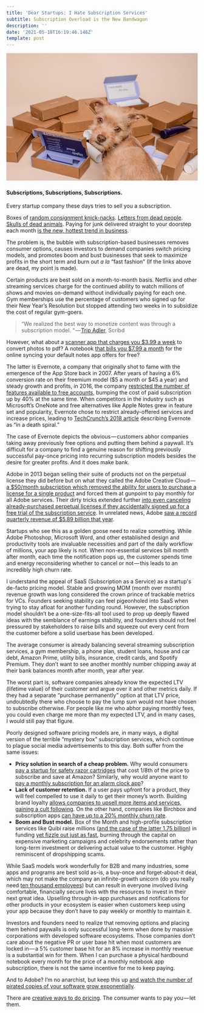 ```yaml
---
title: 'Dear Startups: I Hate Subscription Services'
subtitle: Subscription Overload is the New Bandwagon
description: ''
date: '2021-05-18T16:19:46.146Z'
template: post
---
```


![](./1__u3Ijsd2UiUgCI6FcxMOwcQ.jpeg)

#### Subscriptions, Subscriptions, Subscriptions.

Every startup company these days tries to sell you a subscription.

Boxes of [random consignment knick-nacks](https://www.theapollobox.com/subscriptionbox). [Letters from dead people](https://cratejoy.evyy.net/c/468058/277724/4453?subId1=SpecificSubsOconnell1-19&u=https%3A%2F%2Fwww.cratejoy.com%2Fsubscription-box%2Fletters-from-dead-people%2F). [Skulls of dead animals](https://cratejoy.evyy.net/c/468058/277724/4453?subId1=SpecificSubscriptionsOConnell8-20&u=https%3A%2F%2Fwww.cratejoy.com%2Fsubscription-box%2Fskulls-unlimited-international-inc%2F). Paying for junk delivered straight to your doorstep each month [is the new, hottest trend in business](https://www.okwhatever.org/topics/things/weird-subscription-boxes).

The problem is, the bubble with subscription-based businesses removes consumer options, causes investors to demand companies switch pricing models, and promotes boom and bust businesses that seek to maximize profits in the short term and burn out _a la_ “fast fashion” (If the links above are dead, my point is made).

Certain products are best sold on a month-to-month basis. Netflix and other streaming services charge for the continued ability to watch millions of shows and movies on-demand without individually paying for each one. Gym memberships use the percentage of customers who signed up for their New Year’s Resolution but stopped attending two weeks in to subsidize the cost of regular gym-goers.

> “We realized the best way to monetize content was through a subscription model. “ — [Trip Adler](https://www.inc.com/jill-krasny/35-under-35-scribd-is-the-library-of-the-future.html), Scribd

However, what about a [scanner app that charges you $3.99 a week](https://apps.apple.com/us/app/scanner-app-scan-pdf-document/id1040093707) to convert photos to pdf? A notebook [that bills you $7.99 a month](https://www.bbc.com/news/technology-36662618) for the online syncing your default notes app offers for free?

The latter is Evernote, a company that originally shot to fame with the emergence of the App Store back in 2007. After years of having a 6% conversion rate on their freemium model ($5 a month or $45 a year) and steady growth and profits, in 2016, the company [restricted the number of features available to free accounts,](https://www.theguardian.com/technology/2016/jun/30/evernote-users-vent-anger-after-it-cuts-free-tier-and-raises-prices) bumping the cost of paid subscription up by 40% at the same time. When competitors in the industry such as Microsoft’s OneNote and free alternatives like Apple Notes grew in feature set and popularity, Evernote chose to restrict already-offered services and increase prices, leading to [TechCrunch’s 2018 article](https://techcrunch.com/2018/09/04/evernote-lost-its-cto-cfo-cpo-and-hr-head-in-the-last-month-as-it-eyes-another-fundraise/) describing Evernote as “in a death spiral.”

The case of Evernote depicts the obvious — customers abhor companies taking away previously free options and putting them behind a paywall. It’s difficult for a company to find a genuine reason for shifting previously successful pay-once pricing into recurring subscription models besides the desire for greater profits. And it does make bank.

Adobe in 2013 began selling their suite of products not on the perpetual license they did before but on what they called the Adobe Creative Cloud — [a $50/month subscription which removed the ability for users to purchase a license for a single product](https://www.cnet.com/news/adobe-competitors-pounce-after-subscription-backlash/) and forced them at gunpoint to pay monthly for all Adobe services. Their dirty tricks extended further [into even canceling already-purchased perpetual licenses if they accidentally signed up for a free trial of the subscription service](https://medium.com/@guisebule/subscription-psycho-a-person-who-knows-its-a-good-idea-to-get-you-away-from-perpetual-licensing-b8dec71bf7d0). In unrelated news, Adobe [saw a record quarterly revenue of $5.89 billion that year](https://www.cnbc.com/2016/03/18/adobe-raises-revenue-profit-forecasts-above-estimates-on-cloud-momentum.html).

Startups who see this as a golden goose need to realize something. While Adobe Photoshop, Microsoft Word, and other established design and productivity tools are invaluable necessities and part of the daily workflow of millions, your app likely is not. When non-essential services bill month after month, each time the notification pops up, the customer spends time and energy reconsidering whether to cancel or not — this leads to an incredibly high churn rate.

I understand the appeal of SaaS (Subscription as a Service) as a startup's de-facto pricing model. Stable and growing MOM (month over month) revenue growth was long considered the crown prince of trackable metrics for VCs. Founders seeking stability can feel pigeonholed into SaaS when trying to stay afloat for another funding round. However, the subscription model shouldn’t be a one-size-fits-all tool used to prop up deeply flawed ideas with the semblance of earnings stability, and founders should not feel pressured by stakeholders to raise bills and squeeze out every cent from the customer before a solid userbase has been developed.

The average consumer is already balancing several streaming subscription services, a gym membership, a phone plan, student loans, house and car debt, Amazon Prime, utility bills, insurance, credit cards, and Spotify Premium. They don’t want to see another monthly number chipping away at their bank balances month after month, year after year.

The worst part is, software companies already know the expected LTV (lifetime value) of their customer and argue over it and other metrics daily. If they had a separate “purchase permanently” option at that LTV price, undoubtedly there who choose to pay the lump sum would not have chosen to subscribe otherwise. For people like me who abhor paying monthly fees, you could even charge me more than my expected LTV, and in many cases, I would still pay that figure.

Poorly designed software pricing models are, in many ways, a digital version of the terrible “mystery box” subscription services, which continue to plague social media advertisements to this day. Both suffer from the same issues:

*   **Pricy solution in search of a cheap problem.** Why would consumers [pay a startup for safety razor cartridges](https://www.profitwell.com/recur/all/boxedout-dollar-shave-club) that cost 1/8th of the price to subscribe and save at Amazon? Similarly, why would anyone want to [pay a monthly subscription for an alarm clock app](https://www.tomsguide.com/us/pictures-story/641-best-clock-apps.html)?
*   **Lack of customer retention.** If a user pays upfront for a product, they will feel compelled to use it daily to get their money’s worth. Building brand loyalty [allows companies to upsell more items and services, gaining a cult following](https://www.retentionscience.com/blog/customer-loyalty-vs-brand-loyalty/). On the other hand, companies like Birchbox and subscription apps [can have up to a 20% monthly churn rate](https://recurly.com/research/churn-rate-benchmarks/).
*   **Boom and Bust model.** Box of the Month and high-profile subscription services like Quibi raise millions ([and the case of the latter 1.75 billion](https://techcrunch.com/2020/10/23/the-short-strange-life-of-quibi/#:~:text=A%20month%20ahead%20of%20its,give%20or%20take%20%24100%20million.)) in funding [yet fizzle out just as fast](https://news.crunchbase.com/news/venture-funding-subscription-startups-tapers-off/), burning through the capital on expensive marketing campaigns and celebrity endorsements rather than long-term investment or delivering actual value to the customer. Highly reminiscent of dropshipping scams.

While SaaS models work wonderfully for B2B and many industries, some apps and programs are best sold as-is, a buy-once and forget-about-it deal, which may not make the company an infinite-growth unicorn (do you really need [ten thousand employees](https://www.nytimes.com/2022/03/08/business/better-mortgage-lender-layoffs.html)) but can result in everyone involved living comfortable, financially secure lives with the resources to invest in their next great idea. Upselling through in-app purchases and notifications for other products in your ecosystem is easier when customers keep using your app because they don’t have to pay weekly or monthly to maintain it.

Investors and founders need to realize that removing options and placing them behind paywalls is only successful long-term when done by massive corporations with developed software ecosystems. Those companies don’t care about the negative PR or user base hit when most customers are locked in — a 5% customer base hit for an 8% increase in monthly revenue is a substantial win for them. When I can purchase a physical hardbound notebook every month for the price of a monthly notebook app subscription, there is not the same incentive for me to keep paying.

And to Adobe? I’m no anarchist, but keep this up [and watch the number of pirated copies of your software grow exponentially](https://www.revenera.com/blog/software-monetization/adobe-photoshop-creative-cloud-has-been-pirated/).

There are [creative ways to do pricing](https://dueapp.zendesk.com/hc/en-us/articles/360053244591-What-is-the-Upgrade-Pass-). The consumer wants to pay you — let them.